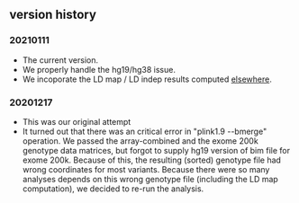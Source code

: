 ## version history

### 20210111

- The current version.
- We properly handle the hg19/hg38 issue.
- We incoporate the LD map / LD indep results computed [elsewhere](/03_filtering/array-exome-combined).

### 20201217

- This was our original attempt
- It turned out that there was an critical error in "plink1.9 --bmerge" operation. We passed the array-combined and the exome 200k genotype data matrices, but forgot to supply hg19 version of bim file for exome 200k. Because of this, the resulting (sorted) genotype file had wrong coordinates for most variants. Because there were so many analyses depends on this wrong genotype file (including the LD map computation), we decided to re-run the analysis.


